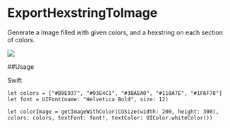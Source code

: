 # ExportHexstringToImage
Generate a Image filled with given colors, and a hexstring on each section of colors.

<img src="https://github.com/luiyezheng/ExportHexstringToImage/blob/master/hexstring1.png" class="smaller-image">

##Usage

Swift
```
let colors = ["#B9E937", "#93E4C1", "#3BAEA0", "#118A7E", "#1F6F78"]
let font = UIFont(name: "Helvetica Bold", size: 12)
        
let colorImage = getImageWithColor(CGSize(width: 200, height: 300), colors: colors, textFont: font!, textColor: UIColor.whiteColor())
```

